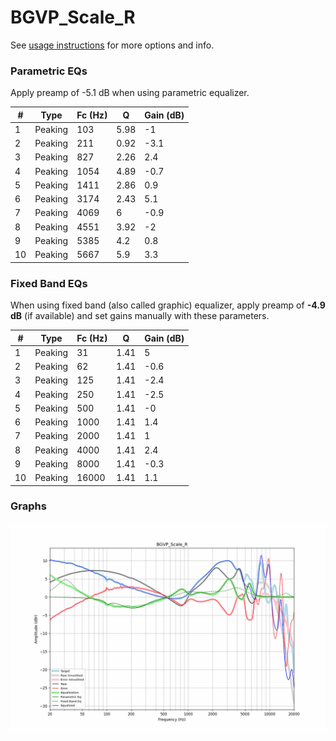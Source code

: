 # BGVP_Scale_R
See [usage instructions](https://github.com/jaakkopasanen/AutoEq#usage) for more options and info.

### Parametric EQs
Apply preamp of -5.1 dB when using parametric equalizer.

|   # | Type    |   Fc (Hz) |    Q |   Gain (dB) |
|-----|---------|-----------|------|-------------|
|   1 | Peaking |       103 | 5.98 |        -1   |
|   2 | Peaking |       211 | 0.92 |        -3.1 |
|   3 | Peaking |       827 | 2.26 |         2.4 |
|   4 | Peaking |      1054 | 4.89 |        -0.7 |
|   5 | Peaking |      1411 | 2.86 |         0.9 |
|   6 | Peaking |      3174 | 2.43 |         5.1 |
|   7 | Peaking |      4069 | 6    |        -0.9 |
|   8 | Peaking |      4551 | 3.92 |        -2   |
|   9 | Peaking |      5385 | 4.2  |         0.8 |
|  10 | Peaking |      5667 | 5.9  |         3.3 |

### Fixed Band EQs
When using fixed band (also called graphic) equalizer, apply preamp of **-4.9 dB** (if available) and set gains manually with these parameters.

|   # | Type    |   Fc (Hz) |    Q |   Gain (dB) |
|-----|---------|-----------|------|-------------|
|   1 | Peaking |        31 | 1.41 |         5   |
|   2 | Peaking |        62 | 1.41 |        -0.6 |
|   3 | Peaking |       125 | 1.41 |        -2.4 |
|   4 | Peaking |       250 | 1.41 |        -2.5 |
|   5 | Peaking |       500 | 1.41 |        -0   |
|   6 | Peaking |      1000 | 1.41 |         1.4 |
|   7 | Peaking |      2000 | 1.41 |         1   |
|   8 | Peaking |      4000 | 1.41 |         2.4 |
|   9 | Peaking |      8000 | 1.41 |        -0.3 |
|  10 | Peaking |     16000 | 1.41 |         1.1 |

### Graphs
![](./BGVP_Scale_R.png)
